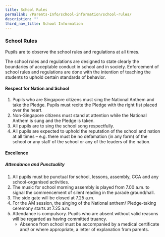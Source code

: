 ```yaml
---
title: School Rules
permalink: /Parents-Info/school-information/school-rules/
description: ""
third_nav_title: School Information
---
```

### School Rules
Pupils are to observe the school rules and regulations at all times.

The school rules and regulations are designed to state clearly the boundaries of acceptable conduct in school and in society. Enforcement of school rules and regulations are done with the intention of teaching the students to uphold certain standards of behavior.

#### Respect for Nation and School

1. Pupils who are Singapore citizens must sing the National Anthem and take the Pledge. Pupils must recite the Pledge with the right fist placed over the heart.
2. Non-Singapore citizens must stand at attention while the National Anthem is sung and the Pledge is taken.
3. All pupils are to sing the school song respectfully.
4. All pupils are expected to uphold the reputation of the school and nation at all times – e.g. there must be no defamation (in any form) of the school or any staff of the school or any of the leaders of the nation.

#### Excellence
##### Attendance and Punctuality
1.  All pupils must be punctual for school, lessons, assembly, CCA and any school-organised activities.
2.  The music for school morning assembly is played from 7.00 a.m. to signal the commencement of silent reading in the parade ground/hall.
3.  The side gate will be closed at 7.25 a.m.
4.  For the AM session, the singing of the National anthem/ Pledge-taking ceremony starts at 7.25 a.m.
5.  Attendance is compulsory. Pupils who are absent without valid reasons will be regarded as having committed truancy.
    *   Absence from school must be accompanied by a medical certificate and/ or where appropriate, a letter of explanation from parents.